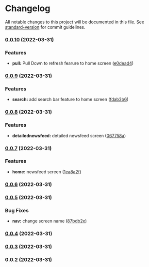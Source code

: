 # Changelog

All notable changes to this project will be documented in this file. See [standard-version](https://github.com/conventional-changelog/standard-version) for commit guidelines.

### [0.0.10](https://github.com/oamr-abdelaziz/NewsFeed-ReactNative/compare/v0.0.9...v0.0.10) (2022-03-31)


### Features

* **pull:** Pull Down to refresh fearure to home screen ([e0dead4](https://github.com/oamr-abdelaziz/NewsFeed-ReactNative/commit/e0dead4fdbb5acd29439837f4031e74fdb3af534))

### [0.0.9](https://github.com/oamr-abdelaziz/NewsFeed-ReactNative/compare/v0.0.8...v0.0.9) (2022-03-31)


### Features

* **search:** add search bar feature to home screen ([fdab3b6](https://github.com/oamr-abdelaziz/NewsFeed-ReactNative/commit/fdab3b6a23a690d5b39448df40a7d7a24b1ee446))

### [0.0.8](https://github.com/oamr-abdelaziz/NewsFeed-ReactNative/compare/v0.0.7...v0.0.8) (2022-03-31)


### Features

* **detailednewsfeed:** detailed newsfeed screen ([067758a](https://github.com/oamr-abdelaziz/NewsFeed-ReactNative/commit/067758ab15c3c2b56be0240424c0a5178c61cc9e))

### [0.0.7](https://github.com/oamr-abdelaziz/NewsFeed-ReactNative/compare/v0.0.6...v0.0.7) (2022-03-31)


### Features

* **home:** newsfeed screen ([1ea8a2f](https://github.com/oamr-abdelaziz/NewsFeed-ReactNative/commit/1ea8a2fa02b695d81fa2f5fb840afbaaf4291a6b))

### [0.0.6](https://github.com/oamr-abdelaziz/NewsFeed-ReactNative/compare/v0.0.5...v0.0.6) (2022-03-31)

### [0.0.5](https://github.com/oamr-abdelaziz/NewsFeed-ReactNative/compare/v0.0.4...v0.0.5) (2022-03-31)


### Bug Fixes

* **nav:** change screen name ([87bdb2e](https://github.com/oamr-abdelaziz/NewsFeed-ReactNative/commit/87bdb2e11f26b494d4c806208510e1899032fe75))

### [0.0.4](https://github.com/oamr-abdelaziz/NewsFeed-ReactNative/compare/v0.0.3...v0.0.4) (2022-03-31)

### [0.0.3](https://github.com/oamr-abdelaziz/NewsFeed-ReactNative/compare/v0.0.2...v0.0.3) (2022-03-31)

### 0.0.2 (2022-03-31)
